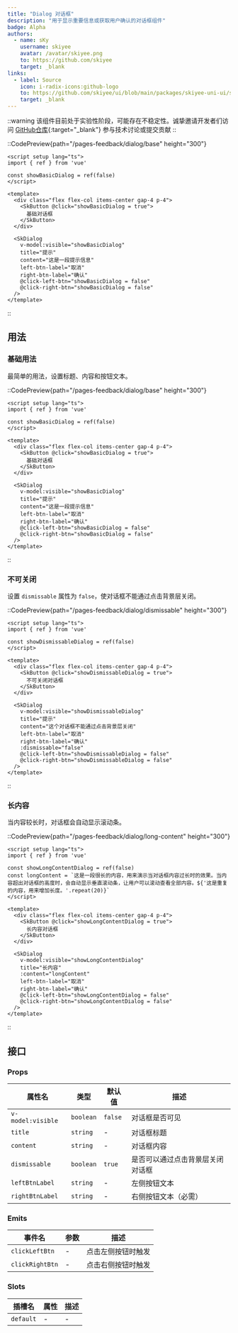```yaml
---
title: "Dialog 对话框"
description: "用于显示重要信息或获取用户确认的对话框组件"
badge: Alpha
authors:
  - name: sKy
    username: skiyee
    avatar: /avatar/skiyee.png
    to: https://github.com/skiyee
    target: _blank
links:
  - label: Source
    icon: i-radix-icons:github-logo
    to: https://github.com/skiyee/ui/blob/main/packages/skiyee-uni-ui/src/components/sk-dialog.vue
    target: _blank
---
```


::warning
该组件目前处于实验性阶段，可能存在不稳定性。诚挚邀请开发者们访问 [GitHub仓库](https://github.com/skiyee/ui){:target="_blank"} 参与技术讨论或提交贡献
::

::CodePreview{path="/pages-feedback/dialog/base" height="300"}
<!-- automd:file src="../../../../../examples/uni/src/pages-feedback/dialog/base.vue" code no-name -->

```vue
<script setup lang="ts">
import { ref } from 'vue'

const showBasicDialog = ref(false)
</script>

<template>
  <div class="flex flex-col items-center gap-4 p-4">
    <SkButton @click="showBasicDialog = true">
      基础对话框
    </SkButton>
  </div>

  <SkDialog
    v-model:visible="showBasicDialog"
    title="提示"
    content="这是一段提示信息"
    left-btn-label="取消"
    right-btn-label="确认"
    @click-left-btn="showBasicDialog = false"
    @click-right-btn="showBasicDialog = false"
  />
</template>
```

<!-- /automd -->
::

## 用法

### 基础用法

最简单的用法，设置标题、内容和按钮文本。

::CodePreview{path="/pages-feedback/dialog/base" height="300"}
<!-- automd:file src="../../../../../examples/uni/src/pages-feedback/dialog/base.vue" code no-name -->

```vue
<script setup lang="ts">
import { ref } from 'vue'

const showBasicDialog = ref(false)
</script>

<template>
  <div class="flex flex-col items-center gap-4 p-4">
    <SkButton @click="showBasicDialog = true">
      基础对话框
    </SkButton>
  </div>

  <SkDialog
    v-model:visible="showBasicDialog"
    title="提示"
    content="这是一段提示信息"
    left-btn-label="取消"
    right-btn-label="确认"
    @click-left-btn="showBasicDialog = false"
    @click-right-btn="showBasicDialog = false"
  />
</template>
```

<!-- /automd -->
::

### 不可关闭

设置 `dismissable` 属性为 `false`，使对话框不能通过点击背景层关闭。

::CodePreview{path="/pages-feedback/dialog/dismissable" height="300"}
<!-- automd:file src="../../../../../examples/uni/src/pages-feedback/dialog/dismissable.vue" code no-name -->

```vue
<script setup lang="ts">
import { ref } from 'vue'

const showDismissableDialog = ref(false)
</script>

<template>
  <div class="flex flex-col items-center gap-4 p-4">
    <SkButton @click="showDismissableDialog = true">
      不可关闭对话框
    </SkButton>
  </div>

  <SkDialog
    v-model:visible="showDismissableDialog"
    title="提示"
    content="这个对话框不能通过点击背景层关闭"
    left-btn-label="取消"
    right-btn-label="确认"
    :dismissable="false"
    @click-left-btn="showDismissableDialog = false"
    @click-right-btn="showDismissableDialog = false"
  />
</template>
```

<!-- /automd -->
::

### 长内容

当内容较长时，对话框会自动显示滚动条。

::CodePreview{path="/pages-feedback/dialog/long-content" height="300"}
<!-- automd:file src="../../../../../examples/uni/src/pages-feedback/dialog/long-content.vue" code no-name -->

```vue
<script setup lang="ts">
import { ref } from 'vue'

const showLongContentDialog = ref(false)
const longContent = `这是一段很长的内容，用来演示当对话框内容过长时的效果。当内容超出对话框的高度时，会自动显示垂直滚动条，让用户可以滚动查看全部内容。${'这是重复的内容，用来增加长度。'.repeat(20)}`
</script>

<template>
  <div class="flex flex-col items-center gap-4 p-4">
    <SkButton @click="showLongContentDialog = true">
      长内容对话框
    </SkButton>
  </div>

  <SkDialog
    v-model:visible="showLongContentDialog"
    title="长内容"
    :content="longContent"
    left-btn-label="取消"
    right-btn-label="确认"
    @click-left-btn="showLongContentDialog = false"
    @click-right-btn="showLongContentDialog = false"
  />
</template>
```

<!-- /automd -->
::

## 接口

### Props

| 属性名            | 类型      | 默认值  | 描述                             |
|-------------------|-----------|---------|----------------------------------|
| `v-model:visible` | `boolean` | `false` | 对话框是否可见                   |
| `title`           | `string`  | -       | 对话框标题                       |
| `content`         | `string`  | -       | 对话框内容                       |
| `dismissable`     | `boolean` | `true`  | 是否可以通过点击背景层关闭对话框 |
| `leftBtnLabel`    | `string`  | -       | 左侧按钮文本                     |
| `rightBtnLabel`   | `string`  | -       | 右侧按钮文本（必需）             |

### Emits

| 事件名           | 参数 | 描述                   |
|------------------|------|------------------------|
| `clickLeftBtn`   | -    | 点击左侧按钮时触发     |
| `clickRightBtn`  | -    | 点击右侧按钮时触发     |

### Slots

| 插槽名    | 属性 | 描述 |
|-----------|------|------|
| `default` | -    | -    |
